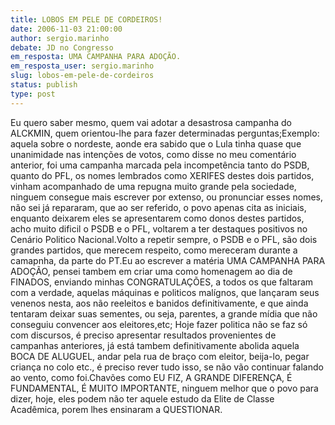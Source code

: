 ```yaml
---
title: LOBOS EM PELE DE CORDEIROS!
date: 2006-11-03 21:00:00
author: sergio.marinho
debate: JD no Congresso
em_resposta: UMA CAMPANHA PARA ADOÇÃO.
em_resposta_user: sergio.marinho
slug: lobos-em-pele-de-cordeiros
status: publish 
type: post
---
```


Eu quero saber mesmo, quem vai adotar a desastrosa campanha do ALCKMIN, quem orientou-lhe para fazer determinadas perguntas;Exemplo: aquela sobre o nordeste, aonde era sabido que o Lula tinha quase que unanimidade nas intenções de votos, como disse no meu comentário anterior, foi uma campanha marcada pela incompetência tanto do PSDB, quanto do PFL, os nomes lembrados como XERIFES destes dois partidos, vinham acompanhado de uma repugna muito grande pela sociedade, ninguem consegue mais escrever por extenso, ou pronunciar esses nomes, não sei já repararam, que ao ser referido, o povo apenas cita as iniciais, enquanto deixarem eles se apresentarem como donos destes partidos, acho muito dificil o PSDB e o PFL, voltarem a ter destaques positivos no Cenário Politico Nacional.Volto a repetir sempre, o PSDB e o PFL, são dois grandes partidos, que merecem respeito, como mereceram durante a camapnha, da parte do PT.Eu ao escrever a matéria UMA CAMPANHA PARA ADOÇÃO, pensei tambem em criar uma como homenagem ao dia de FINADOS, enviando minhas CONGRATULAÇÕES, a todos os que faltaram com a verdade, aquelas máquinas e politicos malígnos, que lançaram seus venenos nesta, aos não reeleitos e banidos definitivamente, e que ainda tentaram deixar suas sementes, ou seja, parentes, a grande mídia que não conseguiu convencer aos eleitores,etc; Hoje fazer politica não se faz só com discursos, é preciso apresentar resultados provenientes de campanhas anteriores, já está tambem definitivamente abolida aquela BOCA DE ALUGUEL, andar pela rua de braço com eleitor, beija-lo, pegar criança no colo etc., é preciso rever tudo isso, se não vão continuar falando ao vento, como foi.Chavões como EU FIZ, A GRANDE DIFERENÇA, É FUNDAMENTAL, É MUITO IMPORTANTE, ninguem melhor que o povo para dizer, hoje, eles podem não ter aquele estudo da Elite de Classe Acadêmica, porem lhes ensinaram a QUESTIONAR.
